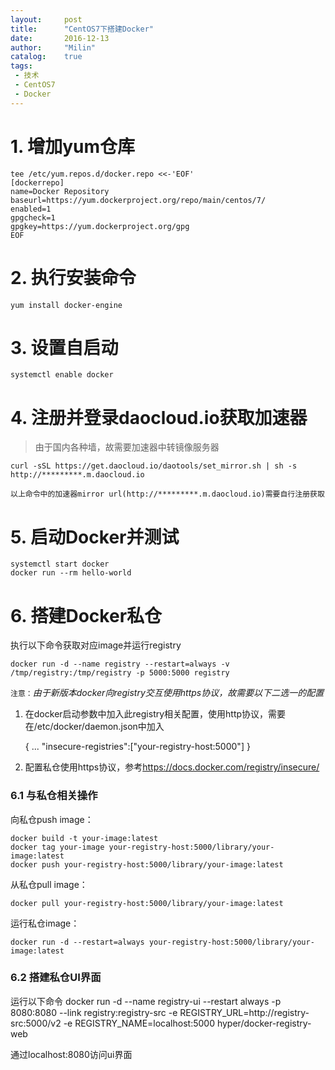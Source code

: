 ```yaml
---
layout:     post
title:      "CentOS7下搭建Docker"
date:       2016-12-13
author:     "Milin"
catalog:    true
tags:
 - 技术
 - CentOS7
 - Docker
---
```


# 1. 增加yum仓库
    tee /etc/yum.repos.d/docker.repo <<-'EOF'
    [dockerrepo]
    name=Docker Repository
    baseurl=https://yum.dockerproject.org/repo/main/centos/7/
    enabled=1
    gpgcheck=1
    gpgkey=https://yum.dockerproject.org/gpg
    EOF

# 2. 执行安装命令
    yum install docker-engine

# 3. 设置自启动
    systemctl enable docker

# 4. 注册并登录daocloud.io获取加速器
>由于国内各种墙，故需要加速器中转镜像服务器

    curl -sSL https://get.daocloud.io/daotools/set_mirror.sh | sh -s http://*********.m.daocloud.io

`以上命令中的加速器mirror url(http://*********.m.daocloud.io)需要自行注册获取`

# 5. 启动Docker并测试
    systemctl start docker
    docker run --rm hello-world

# 6. 搭建Docker私仓
执行以下命令获取对应image并运行registry

    docker run -d --name registry --restart=always -v /tmp/registry:/tmp/registry -p 5000:5000 registry

`注意：`*由于新版本docker向registry交互使用https协议，故需要以下二选一的配置*

1. 在docker启动参数中加入此registry相关配置，使用http协议，需要在/etc/docker/daemon.json中加入

    {
        ...
        "insecure-registries":["your-registry-host:5000"]
    }

2. 配置私仓使用https协议，参考<https://docs.docker.com/registry/insecure/>

### 6.1 与私仓相关操作
向私仓push image：

    docker build -t your-image:latest
    docker tag your-image your-registry-host:5000/library/your-image:latest
    docker push your-registry-host:5000/library/your-image:latest

从私仓pull image：

    docker pull your-registry-host:5000/library/your-image:latest

运行私仓image：

    docker run -d --restart=always your-registry-host:5000/library/your-image:latest

### 6.2 搭建私仓UI界面
运行以下命令
    docker run -d --name registry-ui --restart always -p 8080:8080 --link registry:registry-src -e REGISTRY_URL=http://registry-src:5000/v2 -e REGISTRY_NAME=localhost:5000 hyper/docker-registry-web

通过localhost:8080访问ui界面